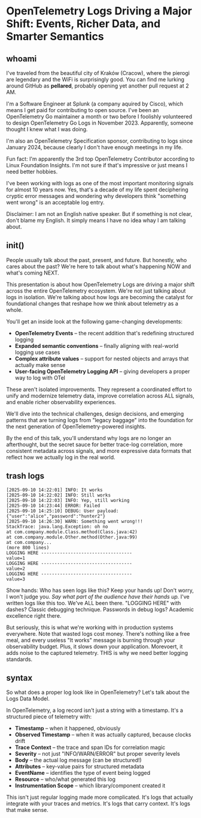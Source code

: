 # OpenTelemetry Logs Driving a Major Shift: Events, Richer Data, and Smarter Semantics

## whoami

I've traveled from the beautiful city of Kraków (Cracow), where the pierogi are legendary and the WiFi is surprisingly good.
You can find me lurking around GitHub as **pellared**, probably opening yet another pull request at 2 AM.

I'm a Software Engineer at Splunk (a company aquired by Cisco), which means I get paid for contributing to open source.
I've been an OpenTelemetry Go maintainer a month or two before I foolishly volunteered to design OpenTelemetry Go Logs in November 2023.
Apparently, someone thought I knew what I was doing.

I'm also an OpenTelemetry Specification sponsor, contributing to logs since January 2024, because clearly I don't have enough meetings in my life.

Fun fact: I'm apparently the 3rd top OpenTelemetry Contributor according to Linux Foundation Insights.
I'm not sure if that's impressive or just means I need better hobbies.

I've been working with logs as one of the most important monitoring signals for almost 10 years now.
Yes, that's a decade of my life spent deciphering cryptic error messages and wondering why developers think "something went wrong" is an acceptable log entry.

Disclaimer: I am not an English native speaker.
But if something is not clear, don't blame my English.
It simply means I have no idea whay I am talking about.

## init()

People usually talk about the past, present, and future.
But honestly, who cares about the past?
We're here to talk about what's happening NOW and what's coming NEXT.

This presentation is about how OpenTelemetry Logs are driving a major shift across the entire OpenTelemetry ecosystem.
We're not just talking about logs in isolation.
We're talking about how logs are becoming the catalyst for foundational changes that reshape how we think about telemetry as a whole.

You'll get an inside look at the following game-changing developments:

- **OpenTelemetry Events** – the recent addition that's redefining structured logging
- **Expanded semantic conventions** – finally aligning with real-world logging use cases  
- **Complex attribute values** – support for nested objects and arrays that actually make sense
- **User-facing OpenTelemetry Logging API** – giving developers a proper way to log with OTel

These aren't isolated improvements.
They represent a coordinated effort to unify and modernize telemetry data, improve correlation across ALL signals, and enable richer observability experiences.

We'll dive into the technical challenges, design decisions, and emerging patterns that are turning logs from "legacy baggage" into the foundation for the next generation of OpenTelemetry-powered insights.

By the end of this talk, you'll understand why logs are no longer an afterthought, but the secret sauce for better trace-log correlation, more consistent metadata across signals, and more expressive data formats that reflect how we actually log in the real world.

## trash logs

```
[2025-09-10 14:22:01] INFO: It works
[2025-09-10 14:22:02] INFO: Still works
[2025-09-10 14:22:03] INFO: Yep, still working
[2025-09-10 14:23:44] ERROR: Failed
[2025-09-10 14:25:10] DEBUG: User payload: {"user":"alice","password":"hunter2"}
[2025-09-10 14:26:30] WARN: Something went wrong!!!
StackTrace: java.lang.Exception: oh no
at com.company.module.Class.method(Class.java:42)
at com.company.module.Other.method(Other.java:99)
at com.company...
(more 800 lines)
LOGGING HERE ----------------------------------
value=1
LOGGING HERE ----------------------------------
value=2
LOGGING HERE ----------------------------------
value=3
```

Show hands: Who has seen logs like this?
Keep your hands up!
Don't worry, I won't judge you.
*Say what part of the audience have their hands up.*
I've written logs like this too.
We've ALL been there.
"LOGGING HERE" with dashes?
Classic debugging technique.
Passwords in debug logs?
Academic excellence right there.

But seriously, this is what we're working with in production systems everywhere.
Note that wasted logs cost money.
There's nothing like a free meal, and every useless "It works" message is burning through your observability budget.
Plus, it slows down your application.
Morevoert, it adds noise to the captured telemetry.
THIS is why we need better logging standards.

## syntax

So what does a proper log look like in OpenTelemetry? Let's talk about the Logs Data Model.

In OpenTelemetry, a log record isn't just a string with a timestamp. It's a structured piece of telemetry with:

- **Timestamp** – when it happened, obviously
- **Observed Timestamp** – when it was actually captured, because clocks drift
- **Trace Context** – the trace and span IDs for correlation magic
- **Severity** – not just "INFO/WARN/ERROR" but proper severity levels
- **Body** – the actual log message (can be structured!)
- **Attributes** – key-value pairs for structured metadata
- **EventName** – identifies the type of event being logged
- **Resource** – who/what generated this log
- **Instrumentation Scope** – which library/component created it

This isn't just regular logging made more complicated.
It's logs that actually integrate with your traces and metrics.
It's logs that carry context. It's logs that make sense.

